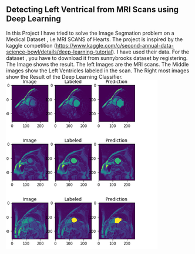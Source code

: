 ## Detecting Left Ventrical from MRI Scans using Deep Learning
In this Project I have tried to solve the Image Segmation problem on a Medical Dataset , i.e MRI SCANS of Hearts. The project is inspired by the kaggle competition (https://www.kaggle.com/c/second-annual-data-science-bowl/details/deep-learning-tutorial). I have used their data. For the dataset , you have to download it from sunnybrooks dataset by registering. The Image shows the result. The left Images are the MRI scans. The Middle images show the Left Ventricles labeled in the scan. The Right most images show the Result of the Deep Learning Classifier. ![Alt text](https://raw.githubusercontent.com/sezan92/ImageSegmentation/master/Labeled.png "Image")
